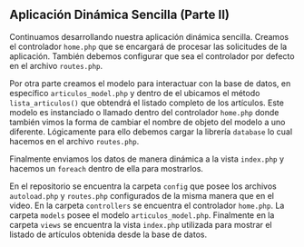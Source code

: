 <h2>Aplicación Dinámica Sencilla (Parte II)</h2>
<p>
	Continuamos desarrollando nuestra aplicación dinámica sencilla. Creamos el controlador <code>home.php</code> que se encargará de procesar las solicitudes de la aplicación. También debemos configurar que sea el controlador por defecto en el archivo <code>routes.php</code>.
</p>
<p>
	Por otra parte creamos el modelo para interactuar con la base de datos, en específico <code>articulos_model.php</code> y dentro de el ubicamos el método <code>lista_articulos()</code> que obtendrá el listado completo de los artículos. Este modelo es instanciado o llamado dentro del controlador <code>home.php</code> donde también vimos la forma de cambiar el nombre de objeto del modelo a uno diferente. Lógicamente para ello debemos cargar la librería <code>database</code> lo cual hacemos en el archivo <code>routes.php</code>.
</p>
<p>
	Finalmente enviamos los datos de manera dinámica a la vista <code>index.php</code> y hacemos un <code>foreach</code> dentro de ella para mostrarlos.
</p>
<p>
	En el repositorio se encuentra la carpeta <code>config</code> que posee los archivos <code>autoload.php</code> y <code>routes.php</code> configurados de la misma manera que en el video. En la carpeta <code>controllers</code> se encuentra el controlador <code>home.php</code>. La carpeta <code>models</code> posee el modelo <code>articulos_model.php</code>. Finalmente en la carpeta <code>views</code> se encuentra la vista <code>index.php</code> utilizada para mostrar el listado de artículos obtenida desde la base de datos.
</p>